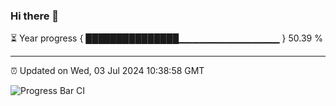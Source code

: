 ### Hi there 👋

⏳ Year progress { ███████████████▁▁▁▁▁▁▁▁▁▁▁▁▁▁▁ } 50.39 %

---

⏰ Updated on Wed, 03 Jul 2024 10:38:58 GMT

![Progress Bar CI](https://github.com/IshwaranRudhara/GIT-ACTION/workflows/Progress%20Bar%20CI/badge.svg)
